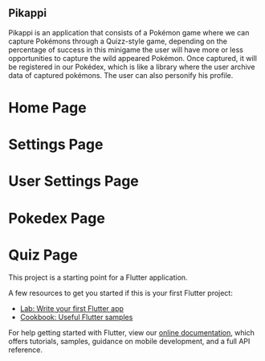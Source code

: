 ## Pikappi

Pikappi is an application that consists of a Pokémon game where we can capture Pokémons through a Quizz-style game, depending on the percentage of success in this minigame the user will have more or less opportunities to capture the wild appeared Pokémon. Once captured, it will be registered in our Pokédex,
which is like a library where the user archive data of captured pokémons. The user can also personify his profile.

# Home Page


# Settings Page


# User Settings Page


# Pokedex Page


# Quiz Page


This project is a starting point for a Flutter application.

A few resources to get you started if this is your first Flutter project:

- [Lab: Write your first Flutter app](https://flutter.dev/docs/get-started/codelab)
- [Cookbook: Useful Flutter samples](https://flutter.dev/docs/cookbook)

For help getting started with Flutter, view our
[online documentation](https://flutter.dev/docs), which offers tutorials,
samples, guidance on mobile development, and a full API reference.
